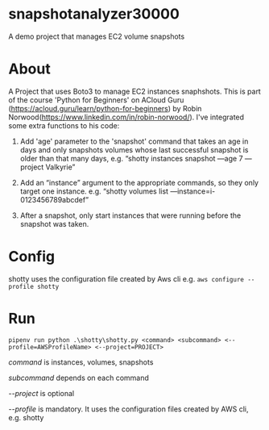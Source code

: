 # snapshotanalyzer30000
A demo project that manages EC2 volume snapshots

# About
A Project that uses Boto3 to manage EC2 instances snaphshots. This is part of the course 'Python for Beginners' on ACloud Guru (https://acloud.guru/learn/python-for-beginners) by Robin Norwood(https://www.linkedin.com/in/robin-norwood/). 
I've integrated some extra functions to his code:

1. Add 'age' parameter to the 'snapshot' command that takes an age in days and only snapshots volumes whose last successful snapshot is older than that many days, e.g. “shotty instances snapshot —age 7 —project Valkyrie” 

2. Add an “instance” argument to the appropriate commands, so they only target one instance. e.g. “shotty volumes list —instance=i-0123456789abcdef” 

3. After a snapshot, only start instances that were running before the snapshot was taken.

# Config
shotty uses the configuration file created by Aws cli e.g.
`aws configure --profile shotty`

# Run
`pipenv run python .\shotty\shotty.py <command> <subcommand> <--profile=AWSProfileName> <--project=PROJECT> `

*command* is instances, volumes, snapshots

*subcommand* depends on each command

*--project* is optional

*--profile* is mandatory. It uses the configuration files created by AWS cli, e.g. shotty
